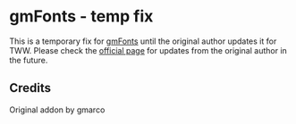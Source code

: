 # gmFonts - temp fix

This is a temporary fix for [gmFonts](https://www.wowinterface.com/downloads/info24024-gmFonts.html) until the original author updates it for TWW.
Please check the [official page](https://www.wowinterface.com/downloads/info24024-gmFonts.html) for updates from the original author in the future.

## Credits

Original addon by gmarco